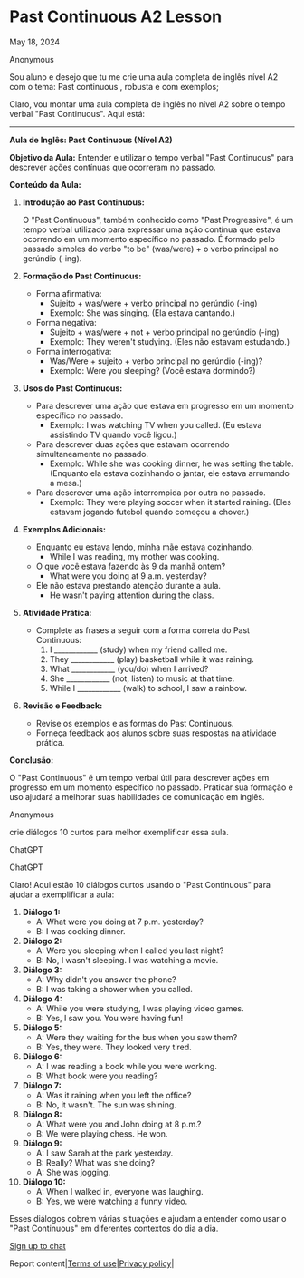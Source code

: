 

# Past Continuous A2 Lesson

May 18, 2024



Anonymous

Sou aluno e desejo que tu me crie uma aula completa de inglês nível A2 com o tema: Past continuous , robusta e com exemplos;


Claro, vou montar uma aula completa de inglês no nível A2 sobre o tempo verbal "Past Continuous". Aqui está:

------

**Aula de Inglês: Past Continuous (Nível A2)**

**Objetivo da Aula:** Entender e utilizar o tempo verbal "Past Continuous" para descrever ações contínuas que ocorreram no passado.

**Conteúdo da Aula:**

1. **Introdução ao Past Continuous:**

   O "Past Continuous", também conhecido como "Past Progressive", é um tempo verbal utilizado para expressar uma ação contínua que estava ocorrendo em um momento específico no passado. É formado pelo passado simples do verbo "to be" (was/were) + o verbo principal no gerúndio (-ing).

2. **Formação do Past Continuous:**

   - Forma afirmativa:
     - Sujeito + was/were + verbo principal no gerúndio (-ing)
     - Exemplo: She was singing. (Ela estava cantando.)
   - Forma negativa:
     - Sujeito + was/were + not + verbo principal no gerúndio (-ing)
     - Exemplo: They weren't studying. (Eles não estavam estudando.)
   - Forma interrogativa:
     - Was/Were + sujeito + verbo principal no gerúndio (-ing)?
     - Exemplo: Were you sleeping? (Você estava dormindo?)

3. **Usos do Past Continuous:**

   - Para descrever uma ação que estava em progresso em um momento específico no passado.
     - Exemplo: I was watching TV when you called. (Eu estava assistindo TV quando você ligou.)
   - Para descrever duas ações que estavam ocorrendo simultaneamente no passado.
     - Exemplo: While she was cooking dinner, he was setting the table. (Enquanto ela estava cozinhando o jantar, ele estava arrumando a mesa.)
   - Para descrever uma ação interrompida por outra no passado.
     - Exemplo: They were playing soccer when it started raining. (Eles estavam jogando futebol quando começou a chover.)

4. **Exemplos Adicionais:**

   - Enquanto eu estava lendo, minha mãe estava cozinhando.
     - While I was reading, my mother was cooking.
   - O que você estava fazendo às 9 da manhã ontem?
     - What were you doing at 9 a.m. yesterday?
   - Ele não estava prestando atenção durante a aula.
     - He wasn't paying attention during the class.

5. **Atividade Prática:**

   - Complete as frases a seguir com a forma correta do Past Continuous:
     1. I ____________ (study) when my friend called me.
     2. They ____________ (play) basketball while it was raining.
     3. What ____________ (you/do) when I arrived?
     4. She ____________ (not, listen) to music at that time.
     5. While I ____________ (walk) to school, I saw a rainbow.

6. **Revisão e Feedback:**

   - Revise os exemplos e as formas do Past Continuous.
   - Forneça feedback aos alunos sobre suas respostas na atividade prática.

**Conclusão:**

O "Past Continuous" é um tempo verbal útil para descrever ações em progresso em um momento específico no passado. Praticar sua formação e uso ajudará a melhorar suas habilidades de comunicação em inglês.



Anonymous

crie diálogos 10 curtos para melhor exemplificar essa aula.

ChatGPT

ChatGPT

Claro! Aqui estão 10 diálogos curtos usando o "Past Continuous" para ajudar a exemplificar a aula:

1. **Diálogo 1:**
   - A: What were you doing at 7 p.m. yesterday?
   - B: I was cooking dinner.
2. **Diálogo 2:**
   - A: Were you sleeping when I called you last night?
   - B: No, I wasn't sleeping. I was watching a movie.
3. **Diálogo 3:**
   - A: Why didn't you answer the phone?
   - B: I was taking a shower when you called.
4. **Diálogo 4:**
   - A: While you were studying, I was playing video games.
   - B: Yes, I saw you. You were having fun!
5. **Diálogo 5:**
   - A: Were they waiting for the bus when you saw them?
   - B: Yes, they were. They looked very tired.
6. **Diálogo 6:**
   - A: I was reading a book while you were working.
   - B: What book were you reading?
7. **Diálogo 7:**
   - A: Was it raining when you left the office?
   - B: No, it wasn't. The sun was shining.
8. **Diálogo 8:**
   - A: What were you and John doing at 8 p.m.?
   - B: We were playing chess. He won.
9. **Diálogo 9:**
   - A: I saw Sarah at the park yesterday.
   - B: Really? What was she doing?
   - A: She was jogging.
10. **Diálogo 10:**
    - A: When I walked in, everyone was laughing.
    - B: Yes, we were watching a funny video.

Esses diálogos cobrem várias situações e ajudam a entender como usar o "Past Continuous" em diferentes contextos do dia a dia.

[Sign up to chat](https://chatgpt.com/)

Report content|[Terms of use](https://openai.com/policies/terms-of-use)|[Privacy policy](https://openai.com/policies/privacy-policy)|





